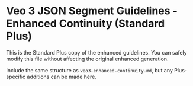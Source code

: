 # Veo 3 JSON Segment Guidelines - Enhanced Continuity (Standard Plus)

This is the Standard Plus copy of the enhanced guidelines. You can safely modify this file without affecting the original enhanced generation.

Include the same structure as `veo3-enhanced-continuity.md`, but any Plus-specific additions can be made here. 